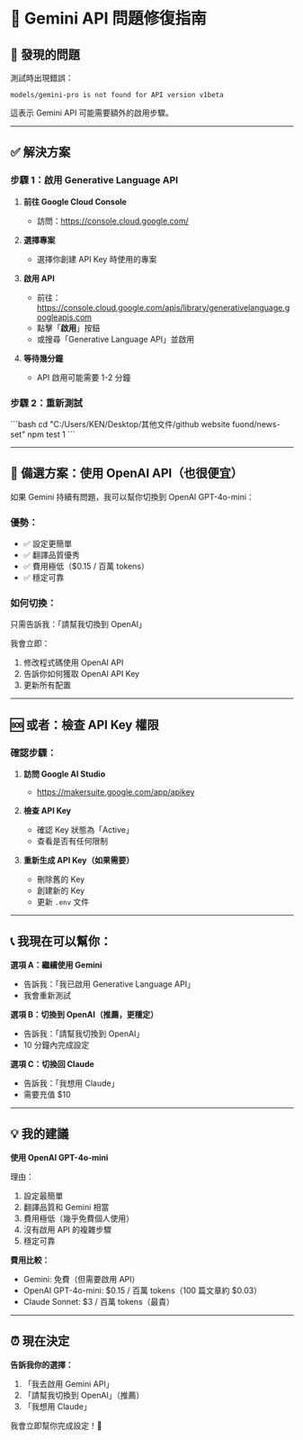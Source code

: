 # 🔧 Gemini API 問題修復指南

## 🐛 發現的問題

測試時出現錯誤：
```
models/gemini-pro is not found for API version v1beta
```

這表示 Gemini API 可能需要額外的啟用步驟。

---

## ✅ 解決方案

### 步驟 1：啟用 Generative Language API

1. **前往 Google Cloud Console**
   - 訪問：https://console.cloud.google.com/

2. **選擇專案**
   - 選擇你創建 API Key 時使用的專案

3. **啟用 API**
   - 前往：https://console.cloud.google.com/apis/library/generativelanguage.googleapis.com
   - 點擊「**啟用**」按鈕
   - 或搜尋「Generative Language API」並啟用

4. **等待幾分鐘**
   - API 啟用可能需要 1-2 分鐘

### 步驟 2：重新測試

\`\`\`bash
cd "C:/Users/KEN/Desktop/其他文件/github website fuond/news-set"
npm test 1
\`\`\`

---

## 🔄 備選方案：使用 OpenAI API（也很便宜）

如果 Gemini 持續有問題，我可以幫你切換到 OpenAI GPT-4o-mini：

### 優勢：
- ✅ 設定更簡單
- ✅ 翻譯品質優秀
- ✅ 費用極低（$0.15 / 百萬 tokens）
- ✅ 穩定可靠

### 如何切換：

只需告訴我：「請幫我切換到 OpenAI」

我會立即：
1. 修改程式碼使用 OpenAI API
2. 告訴你如何獲取 OpenAI API Key
3. 更新所有配置

---

## 🆘 或者：檢查 API Key 權限

### 確認步驟：

1. **訪問 Google AI Studio**
   - https://makersuite.google.com/app/apikey

2. **檢查 API Key**
   - 確認 Key 狀態為「Active」
   - 查看是否有任何限制

3. **重新生成 API Key（如果需要）**
   - 刪除舊的 Key
   - 創建新的 Key
   - 更新 `.env` 文件

---

## 📞 我現在可以幫你：

**選項 A：繼續使用 Gemini**
- 告訴我：「我已啟用 Generative Language API」
- 我會重新測試

**選項 B：切換到 OpenAI（推薦，更穩定）**
- 告訴我：「請幫我切換到 OpenAI」
- 10 分鐘內完成設定

**選項 C：切換回 Claude**
- 告訴我：「我想用 Claude」
- 需要充值 $10

---

## 💡 我的建議

**使用 OpenAI GPT-4o-mini**

理由：
1. 設定最簡單
2. 翻譯品質和 Gemini 相當
3. 費用極低（幾乎免費個人使用）
4. 沒有啟用 API 的複雜步驟
5. 穩定可靠

**費用比較：**
- Gemini: 免費（但需要啟用 API）
- OpenAI GPT-4o-mini: $0.15 / 百萬 tokens（100 篇文章約 $0.03）
- Claude Sonnet: $3 / 百萬 tokens（最貴）

---

## ⏰ 現在決定

**告訴我你的選擇：**
1. 「我去啟用 Gemini API」
2. 「請幫我切換到 OpenAI」（推薦）
3. 「我想用 Claude」

我會立即幫你完成設定！🚀
